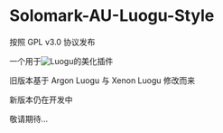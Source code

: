 # Solomark-AU-Luogu-Style

按照 GPL v3.0 协议发布

一个用于![Luogu](https://www.luogu.com.cn)的美化插件

旧版本基于 Argon Luogu 与 Xenon Luogu 修改而来

新版本仍在开发中

敬请期待...
